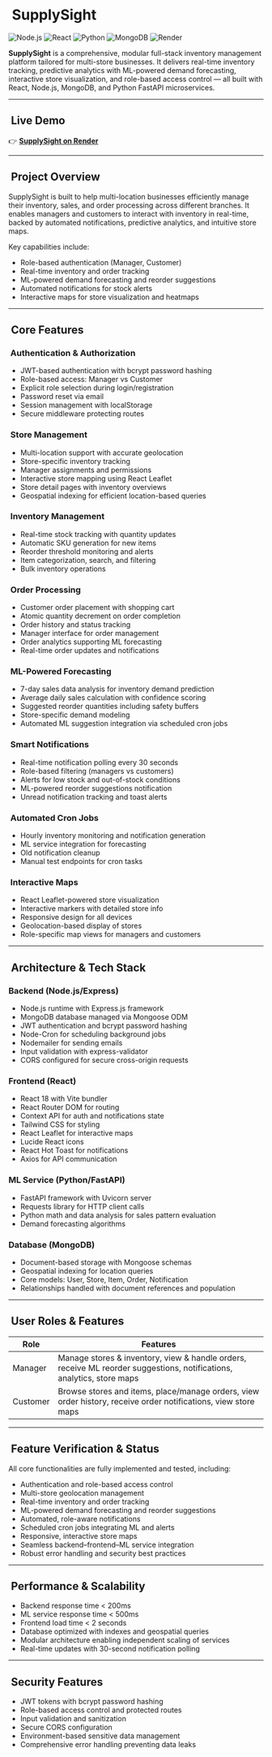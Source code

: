 # ​ SupplySight

![Node.js](https://img.shields.io/badge/Node.js-16.x-green?logo=node.js)
![React](https://img.shields.io/badge/React-18.x-blue?logo=react)
![Python](https://img.shields.io/badge/Python-3.x-yellow?logo=python)
![MongoDB](https://img.shields.io/badge/MongoDB-Atlas-brightgreen?logo=mongodb)
![Render](https://img.shields.io/badge/Deployed%20on-Render-purple)

**SupplySight** is a comprehensive, modular full-stack inventory management platform tailored for multi-store businesses. It delivers real-time inventory tracking, predictive analytics with ML-powered demand forecasting, interactive store visualization, and role-based access control — all built with React, Node.js, MongoDB, and Python FastAPI microservices.

---

## ​ Live Demo

👉 [**SupplySight on Render**](https://supplysight-2kcb.onrender.com)

---

## ​ Project Overview

SupplySight is built to help multi-location businesses efficiently manage their inventory, sales, and order processing across different branches. It enables managers and customers to interact with inventory in real-time, backed by automated notifications, predictive analytics, and intuitive store maps.

Key capabilities include:

- Role-based authentication (Manager, Customer)  
- Real-time inventory and order tracking  
- ML-powered demand forecasting and reorder suggestions  
- Automated notifications for stock alerts  
- Interactive maps for store visualization and heatmaps  

---

## ​ Core Features

### ​ Authentication & Authorization
- JWT-based authentication with bcrypt password hashing  
- Role-based access: Manager vs Customer  
- Explicit role selection during login/registration  
- Password reset via email  
- Session management with localStorage  
- Secure middleware protecting routes  

### ​ Store Management
- Multi-location support with accurate geolocation  
- Store-specific inventory tracking  
- Manager assignments and permissions  
- Interactive store mapping using React Leaflet  
- Store detail pages with inventory overviews  
- Geospatial indexing for efficient location-based queries  

### ​ Inventory Management
- Real-time stock tracking with quantity updates  
- Automatic SKU generation for new items  
- Reorder threshold monitoring and alerts  
- Item categorization, search, and filtering  
- Bulk inventory operations  

### ​ Order Processing
- Customer order placement with shopping cart  
- Atomic quantity decrement on order completion  
- Order history and status tracking  
- Manager interface for order management  
- Order analytics supporting ML forecasting  
- Real-time order updates and notifications  

### ​ ML-Powered Forecasting
- 7-day sales data analysis for inventory demand prediction  
- Average daily sales calculation with confidence scoring  
- Suggested reorder quantities including safety buffers  
- Store-specific demand modeling  
- Automated ML suggestion integration via scheduled cron jobs  

### ​ Smart Notifications
- Real-time notification polling every 30 seconds  
- Role-based filtering (managers vs customers)  
- Alerts for low stock and out-of-stock conditions  
- ML-powered reorder suggestions notification  
- Unread notification tracking and toast alerts  

### ​ Automated Cron Jobs
- Hourly inventory monitoring and notification generation  
- ML service integration for forecasting  
- Old notification cleanup  
- Manual test endpoints for cron tasks  

### ​​ Interactive Maps
- React Leaflet-powered store visualization  
- Interactive markers with detailed store info  
- Responsive design for all devices  
- Geolocation-based display of stores  
- Role-specific map views for managers and customers  

---

## ​​ Architecture & Tech Stack

### Backend (Node.js/Express)
- Node.js runtime with Express.js framework  
- MongoDB database managed via Mongoose ODM  
- JWT authentication and bcrypt password hashing  
- Node-Cron for scheduling background jobs  
- Nodemailer for sending emails  
- Input validation with express-validator  
- CORS configured for secure cross-origin requests  

### Frontend (React)
- React 18 with Vite bundler  
- React Router DOM for routing  
- Context API for auth and notifications state  
- Tailwind CSS for styling  
- React Leaflet for interactive maps  
- Lucide React icons  
- React Hot Toast for notifications  
- Axios for API communication  

### ML Service (Python/FastAPI)
- FastAPI framework with Uvicorn server  
- Requests library for HTTP client calls  
- Python math and data analysis for sales pattern evaluation  
- Demand forecasting algorithms  

### Database (MongoDB)
- Document-based storage with Mongoose schemas  
- Geospatial indexing for location queries  
- Core models: User, Store, Item, Order, Notification  
- Relationships handled with document references and population  

---

## ​ User Roles & Features

| Role     | Features                                                                                  |
|----------|-------------------------------------------------------------------------------------------|
| Manager  | Manage stores & inventory, view & handle orders, receive ML reorder suggestions, notifications, analytics, store maps |
| Customer | Browse stores and items, place/manage orders, view order history, receive order notifications, view store maps |

---

## ​ Feature Verification & Status

All core functionalities are fully implemented and tested, including:

- Authentication and role-based access control  
- Multi-store geolocation management  
- Real-time inventory and order tracking  
- ML-powered demand forecasting and reorder suggestions  
- Automated, role-aware notifications  
- Scheduled cron jobs integrating ML and alerts  
- Responsive, interactive store maps  
- Seamless backend–frontend–ML service integration  
- Robust error handling and security best practices  

---

## ​ Performance & Scalability

- Backend response time < 200ms  
- ML service response time < 500ms  
- Frontend load time < 2 seconds  
- Database optimized with indexes and geospatial queries  
- Modular architecture enabling independent scaling of services  
- Real-time updates with 30-second notification polling  

---

## ​ Security Features

- JWT tokens with bcrypt password hashing  
- Role-based access control and protected routes  
- Input validation and sanitization  
- Secure CORS configuration  
- Environment-based sensitive data management  
- Comprehensive error handling preventing data leaks  
